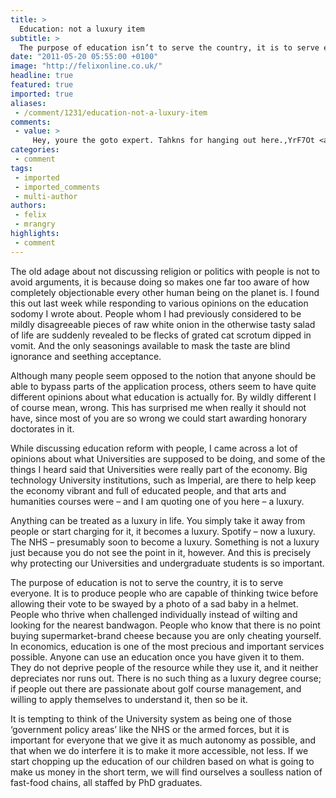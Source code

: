 ```yaml
---
title: >
  Education: not a luxury item
subtitle: >
  The purpose of education isn’t to serve the country, it is to serve everyone
date: "2011-05-20 05:55:00 +0100"
image: "http://felixonline.co.uk/"
headline: true
featured: true
imported: true
aliases:
 - /comment/1231/education-not-a-luxury-item
comments:
 - value: >
     Hey, youre the goto expert. Tahkns for hanging out here.,YrF7Ot <a href="http://hhksztlkvjwv.com/">hhksztlkvjwv</a>
categories:
 - comment
tags:
 - imported
 - imported_comments
 - multi-author
authors:
 - felix
 - mrangry
highlights:
 - comment
---
```


The old adage about not discussing religion or politics with people is not to avoid arguments, it is because doing so makes one far too aware of how completely objectionable every other human being on the planet is. I found this out last week while responding to various opinions on the education sodomy I wrote about. People whom I had previously considered to be mildly disagreeable pieces of raw white onion in the otherwise tasty salad of life are suddenly revealed to be flecks of grated cat scrotum dipped in vomit. And the only seasonings available to mask the taste are blind ignorance and seething acceptance.

Although many people seem opposed to the notion that anyone should be able to bypass parts of the application process, others seem to have quite different opinions about what education is actually for. By wildly different I of course mean, wrong. This has surprised me when really it should not have, since most of you are so wrong we could start awarding honorary doctorates in it.

While discussing education reform with people, I came across a lot of opinions about what Universities are supposed to be doing, and some of the things I heard said that Universities were really part of the economy. Big technology University institutions, such as Imperial, are there to help keep the economy vibrant and full of educated people, and that arts and humanities courses were – and I am quoting one of you here – a luxury.

Anything can be treated as a luxury in life. You simply take it away from people or start charging for it, it becomes a luxury. Spotify – now a luxury. The NHS – presumably soon to become a luxury. Something is not a luxury just because you do not see the point in it, however. And this is precisely why protecting our Universities and undergraduate students is so important.

The purpose of education is not to serve the country, it is to serve everyone. It is to produce people who are capable of thinking twice before allowing their vote to be swayed by a photo of a sad baby in a helmet. People who thrive when challenged individually instead of wilting and looking for the nearest bandwagon. People who know that there is no point buying supermarket-brand cheese because you are only cheating yourself. In economics, education is one of the most precious and important services possible. Anyone can use an education once you have given it to them. They do not deprive people of the resource while they use it, and it neither depreciates nor runs out. There is no such thing as a luxury degree course; if people out there are passionate about golf course management, and willing to apply themselves to understand it, then so be it.

It is tempting to think of the University system as being one of those ‘government policy areas’ like the NHS or the armed forces, but it is important for everyone that we give it as much autonomy as possible, and that when we do interfere it is to make it more accessible, not less. If we start chopping up the education of our children based on what is going to make us money in the short term, we will find ourselves a soulless nation of fast-food chains, all staffed by PhD graduates.
